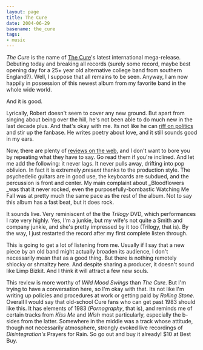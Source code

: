 ```yaml
---
layout: page
title: The Cure
date: 2004-06-29
basename: the_cure
tags:
- music
---
```


_The Cure_ is the name of [The Cure](http://www.thecure.com)'s
latest international mega-release. Debuting today and breaking all records
(surely some record, maybe best opening day for a 25+ year old alternative
college band from southern England?). Well, I suppose that all remains to be
seen. Anyway, I am now happily in possession of this newest album from my
favorite band in the whole wide world.

And it is good.

Lyrically, Robert doesn't seem to cover any new ground. But apart from singing
about being over the hill, he's not been able to do much new in the last decade
plus. And that's okay with me. Its not like he can [riff on
politics](https://www.morrisseymusic.com) and stir up the fanbase. He writes
poetry about love, and it still sounds good in my ears.

Now, there are plenty of [reviews on the
web](http://www.metacritic.com/music/artists/cure/cure/), and I don't want to
bore you by repeating what they have to say. Go read them if you're inclined.
And let me add the following: it never lags. It never pulls away, drifting into
pop oblivion. In fact it is extremely _present_ thanks to the production style.
The psychedelic guitars are in good use, the keyboards are subdued, and the
percussion is front and center. My main complaint about _Bloodflowers _was that
it never rocked, even the purposefully-bombastic Watching Me Fall was at pretty
much the same pace as the rest of the album. Not to say this album has a fast
beat, but it does rock.

It sounds live. Very reminiscent of the the _Trilogy_ DVD, which performances I
rate very highly. Yes, I'm a junkie, but my wife's not quite a Smith and company
junkie, and she's pretty impressed by it too (Trilogy, that is). By the way, I
just restarted the record after my first complete listen through.

This is going to get a lot of listening from me. Usually if I say that a new
piece by an old band might actually broaden its audience, I don't necessarily
mean that as a good thing. But there is nothing remotely shlocky or shmaltzy
here. And despite sharing a producer, it doesn't sound like Limp Bizkit. And I
think it will attract a few new souls.

This review is more worthy of _Wild Mood Swings_ than _The Cure_. But I'm trying
to have a conversation here, so I'm okay with that. Its not like I'm writing up
policies and procedures at work or getting paid by _Rolling Stone_. Overall I
would say that old-school Cure fans who can get past 1983 should like this. It
has elements of 1983 (_Pornography_, that is), and reminds me of certain tracks
from _Kiss Me_ and _Wish_ most particularly, especially the b-sides from the
latter. Somewhere in the middle was a track whose attitude, though not
necessarily atmosphere, strongly evoked live recordings of _Disintegration's_
Prayers for Rain. So go out and buy it already! $10 at Best Buy.
